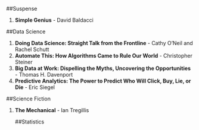 ##Suspense
<ol> <li><b>Simple Genius</b> - David Baldacci</li>
</ol>
##Data Science
<ol> 
<li><b>Doing Data Science: Straight Talk from the Frontline</b> - Cathy O’Neil and Rachel Schutt</li>
<li><b>Automate This: How Algorithms Came to Rule Our World</b> -  Christopher Steiner</li>
<li><b>Big Data at Work: Dispelling the Myths, Uncovering the Opportunities</b> - Thomas H. Davenport</li>
<li><b>Predictive Analytics: The Power to Predict Who Will Click, Buy, Lie, or Die</b> - Eric Siegel</li>
</ol>
##Science Fiction
<ol>
<li><b>The Mechanical</b> - Ian Tregillis</li>

##Statistics
